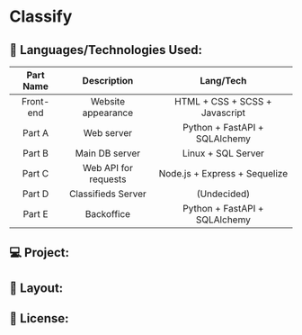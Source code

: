 # Classify

## 🚀 Languages/Technologies Used:

| Part Name  | Description | Lang/Tech |
| :-------------: | :-------------: | :-------------: |
| Front-end  | Website appearance | HTML + CSS + SCSS + Javascript |
| Part A  | Web server   | Python + FastAPI + SQLAlchemy |
| Part B  | Main DB server  | Linux + SQL Server |
| Part C  | Web API for requests  | Node.js + Express + Sequelize |
| Part D  | Classifieds Server  | (Undecided) |
| Part E  | Backoffice  | Python + FastAPI + SQLAlchemy |

## 💻 Project:

## 🔖 Layout:

## 📝 License:
